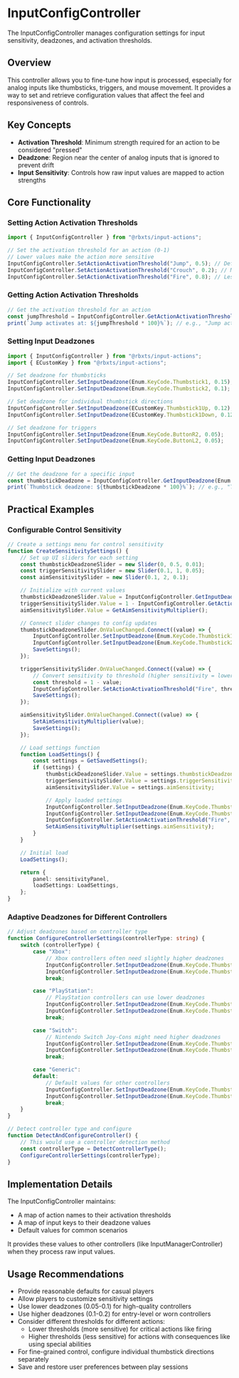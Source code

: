 # InputConfigController

The InputConfigController manages configuration settings for input sensitivity, deadzones, and activation thresholds.

## Overview

This controller allows you to fine-tune how input is processed, especially for analog inputs like thumbsticks, triggers, and mouse movement. It provides a way to set and retrieve configuration values that affect the feel and responsiveness of controls.

## Key Concepts

- **Activation Threshold**: Minimum strength required for an action to be considered "pressed"
- **Deadzone**: Region near the center of analog inputs that is ignored to prevent drift
- **Input Sensitivity**: Controls how raw input values are mapped to action strengths

## Core Functionality

### Setting Action Activation Thresholds

```ts
import { InputConfigController } from "@rbxts/input-actions";

// Set the activation threshold for an action (0-1)
// Lower values make the action more sensitive
InputConfigController.SetActionActivationThreshold("Jump", 0.5); // Default
InputConfigController.SetActionActivationThreshold("Crouch", 0.2); // More sensitive
InputConfigController.SetActionActivationThreshold("Fire", 0.8); // Less sensitive
```

### Getting Action Activation Thresholds

```ts
// Get the activation threshold for an action
const jumpThreshold = InputConfigController.GetActionActivationThreshold("Jump");
print(`Jump activates at: ${jumpThreshold * 100}%`); // e.g., "Jump activates at: 50%"
```

### Setting Input Deadzones

```ts
import { InputConfigController } from "@rbxts/input-actions";
import { ECustomKey } from "@rbxts/input-actions";

// Set deadzone for thumbsticks
InputConfigController.SetInputDeadzone(Enum.KeyCode.Thumbstick1, 0.15); // 15% deadzone
InputConfigController.SetInputDeadzone(Enum.KeyCode.Thumbstick2, 0.1); // 10% deadzone

// Set deadzone for individual thumbstick directions
InputConfigController.SetInputDeadzone(ECustomKey.Thumbstick1Up, 0.12);
InputConfigController.SetInputDeadzone(ECustomKey.Thumbstick1Down, 0.12);

// Set deadzone for triggers
InputConfigController.SetInputDeadzone(Enum.KeyCode.ButtonR2, 0.05);
InputConfigController.SetInputDeadzone(Enum.KeyCode.ButtonL2, 0.05);
```

### Getting Input Deadzones

```ts
// Get the deadzone for a specific input
const thumbstickDeadzone = InputConfigController.GetInputDeadzone(Enum.KeyCode.Thumbstick1);
print(`Thumbstick deadzone: ${thumbstickDeadzone * 100}%`); // e.g., "Thumbstick deadzone: 15%"
```

## Practical Examples

### Configurable Control Sensitivity

```ts
// Create a settings menu for control sensitivity
function CreateSensitivitySettings() {
	// Set up UI sliders for each setting
	const thumbstickDeadzoneSlider = new Slider(0, 0.5, 0.01);
	const triggerSensitivitySlider = new Slider(0.1, 1, 0.05);
	const aimSensitivitySlider = new Slider(0.1, 2, 0.1);

	// Initialize with current values
	thumbstickDeadzoneSlider.Value = InputConfigController.GetInputDeadzone(Enum.KeyCode.Thumbstick1);
	triggerSensitivitySlider.Value = 1 - InputConfigController.GetActionActivationThreshold("Fire");
	aimSensitivitySlider.Value = GetAimSensitivityMultiplier();

	// Connect slider changes to config updates
	thumbstickDeadzoneSlider.OnValueChanged.Connect((value) => {
		InputConfigController.SetInputDeadzone(Enum.KeyCode.Thumbstick1, value);
		InputConfigController.SetInputDeadzone(Enum.KeyCode.Thumbstick2, value);
		SaveSettings();
	});

	triggerSensitivitySlider.OnValueChanged.Connect((value) => {
		// Convert sensitivity to threshold (higher sensitivity = lower threshold)
		const threshold = 1 - value;
		InputConfigController.SetActionActivationThreshold("Fire", threshold);
		SaveSettings();
	});

	aimSensitivitySlider.OnValueChanged.Connect((value) => {
		SetAimSensitivityMultiplier(value);
		SaveSettings();
	});

	// Load settings function
	function LoadSettings() {
		const settings = GetSavedSettings();
		if (settings) {
			thumbstickDeadzoneSlider.Value = settings.thumbstickDeadzone;
			triggerSensitivitySlider.Value = settings.triggerSensitivity;
			aimSensitivitySlider.Value = settings.aimSensitivity;

			// Apply loaded settings
			InputConfigController.SetInputDeadzone(Enum.KeyCode.Thumbstick1, settings.thumbstickDeadzone);
			InputConfigController.SetInputDeadzone(Enum.KeyCode.Thumbstick2, settings.thumbstickDeadzone);
			InputConfigController.SetActionActivationThreshold("Fire", 1 - settings.triggerSensitivity);
			SetAimSensitivityMultiplier(settings.aimSensitivity);
		}
	}

	// Initial load
	LoadSettings();

	return {
		panel: sensitivityPanel,
		loadSettings: LoadSettings,
	};
}
```

### Adaptive Deadzones for Different Controllers

```ts
// Adjust deadzones based on controller type
function ConfigureControllerSettings(controllerType: string) {
	switch (controllerType) {
		case "Xbox":
			// Xbox controllers often need slightly higher deadzones
			InputConfigController.SetInputDeadzone(Enum.KeyCode.Thumbstick1, 0.12);
			InputConfigController.SetInputDeadzone(Enum.KeyCode.Thumbstick2, 0.12);
			break;

		case "PlayStation":
			// PlayStation controllers can use lower deadzones
			InputConfigController.SetInputDeadzone(Enum.KeyCode.Thumbstick1, 0.08);
			InputConfigController.SetInputDeadzone(Enum.KeyCode.Thumbstick2, 0.08);
			break;

		case "Switch":
			// Nintendo Switch Joy-Cons might need higher deadzones
			InputConfigController.SetInputDeadzone(Enum.KeyCode.Thumbstick1, 0.15);
			InputConfigController.SetInputDeadzone(Enum.KeyCode.Thumbstick2, 0.15);
			break;

		case "Generic":
		default:
			// Default values for other controllers
			InputConfigController.SetInputDeadzone(Enum.KeyCode.Thumbstick1, 0.1);
			InputConfigController.SetInputDeadzone(Enum.KeyCode.Thumbstick2, 0.1);
			break;
	}
}

// Detect controller type and configure
function DetectAndConfigureController() {
	// This would use a controller detection method
	const controllerType = DetectControllerType();
	ConfigureControllerSettings(controllerType);
}
```

## Implementation Details

The InputConfigController maintains:

- A map of action names to their activation thresholds
- A map of input keys to their deadzone values
- Default values for common scenarios

It provides these values to other controllers (like InputManagerController) when they process raw input values.

## Usage Recommendations

- Provide reasonable defaults for casual players
- Allow players to customize sensitivity settings
- Use lower deadzones (0.05-0.1) for high-quality controllers
- Use higher deadzones (0.1-0.2) for entry-level or worn controllers
- Consider different thresholds for different actions:
  - Lower thresholds (more sensitive) for critical actions like firing
  - Higher thresholds (less sensitive) for actions with consequences like using special abilities
- For fine-grained control, configure individual thumbstick directions separately
- Save and restore user preferences between play sessions
